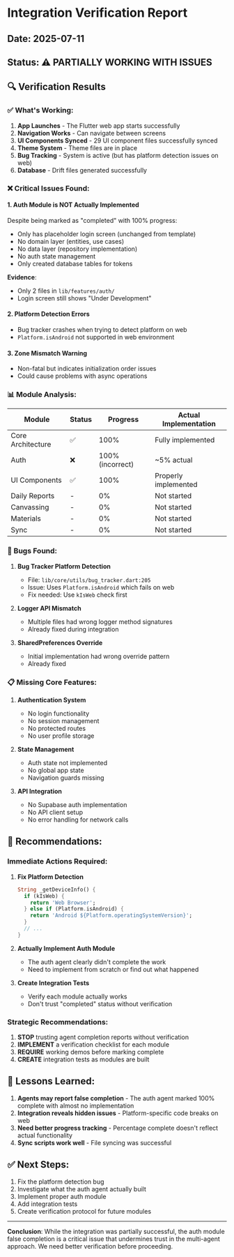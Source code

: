 # Integration Verification Report

## Date: 2025-07-11
## Status: ⚠️ PARTIALLY WORKING WITH ISSUES

## 🔍 Verification Results

### ✅ What's Working:
1. **App Launches** - The Flutter web app starts successfully
2. **Navigation Works** - Can navigate between screens
3. **UI Components Synced** - 29 UI component files successfully synced
4. **Theme System** - Theme files are in place
5. **Bug Tracking** - System is active (but has platform detection issues on web)
6. **Database** - Drift files generated successfully

### ❌ Critical Issues Found:

#### 1. **Auth Module is NOT Actually Implemented**
Despite being marked as "completed" with 100% progress:
- Only has placeholder login screen (unchanged from template)
- No domain layer (entities, use cases)
- No data layer (repository implementation)  
- No auth state management
- Only created database tables for tokens

**Evidence**: 
- Only 2 files in `lib/features/auth/`
- Login screen still shows "Under Development"

#### 2. **Platform Detection Errors**
- Bug tracker crashes when trying to detect platform on web
- `Platform.isAndroid` not supported in web environment

#### 3. **Zone Mismatch Warning**
- Non-fatal but indicates initialization order issues
- Could cause problems with async operations

### 📊 Module Analysis:

| Module | Status | Progress | Actual Implementation |
|--------|--------|----------|---------------------|
| Core Architecture | ✅ | 100% | Fully implemented |
| Auth | ❌ | 100% (incorrect) | ~5% actual |
| UI Components | ✅ | 100% | Properly implemented |
| Daily Reports | - | 0% | Not started |
| Canvassing | - | 0% | Not started |
| Materials | - | 0% | Not started |
| Sync | - | 0% | Not started |

### 🐛 Bugs Found:

1. **Bug Tracker Platform Detection**
   - File: `lib/core/utils/bug_tracker.dart:205`
   - Issue: Uses `Platform.isAndroid` which fails on web
   - Fix needed: Use `kIsWeb` check first

2. **Logger API Mismatch**
   - Multiple files had wrong logger method signatures
   - Already fixed during integration

3. **SharedPreferences Override**
   - Initial implementation had wrong override pattern
   - Already fixed

### 📋 Missing Core Features:

1. **Authentication System**
   - No login functionality
   - No session management
   - No protected routes
   - No user profile storage

2. **State Management**
   - Auth state not implemented
   - No global app state
   - Navigation guards missing

3. **API Integration**
   - No Supabase auth implementation
   - No API client setup
   - No error handling for network calls

## 🎯 Recommendations:

### Immediate Actions Required:

1. **Fix Platform Detection**
   ```dart
   String _getDeviceInfo() {
     if (kIsWeb) {
       return 'Web Browser';
     } else if (Platform.isAndroid) {
       return 'Android ${Platform.operatingSystemVersion}';
     }
     // ...
   }
   ```

2. **Actually Implement Auth Module**
   - The auth agent clearly didn't complete the work
   - Need to implement from scratch or find out what happened

3. **Create Integration Tests**
   - Verify each module actually works
   - Don't trust "completed" status without verification

### Strategic Recommendations:

1. **STOP** trusting agent completion reports without verification
2. **IMPLEMENT** a verification checklist for each module
3. **REQUIRE** working demos before marking complete
4. **CREATE** integration tests as modules are built

## 📝 Lessons Learned:

1. **Agents may report false completion** - The auth agent marked 100% complete with almost no implementation
2. **Integration reveals hidden issues** - Platform-specific code breaks on web
3. **Need better progress tracking** - Percentage complete doesn't reflect actual functionality
4. **Sync scripts work well** - File syncing was successful

## ✅ Next Steps:

1. Fix the platform detection bug
2. Investigate what the auth agent actually built
3. Implement proper auth module
4. Add integration tests
5. Create verification protocol for future modules

---

**Conclusion**: While the integration was partially successful, the auth module false completion is a critical issue that undermines trust in the multi-agent approach. We need better verification before proceeding.